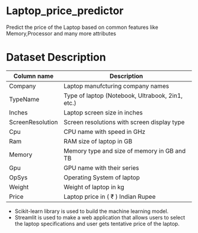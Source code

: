 # Laptop_price_predictor

Predict the price of the Laptop based on common features like Memory,Processor and many more attributes


# Dataset Description
| Column name	| Description |
| ---------- | ----------- |
| Company |	Laptop manufcturing company names |
| TypeName	| Type of laptop (Notebook, Ultrabook, 2in1, etc.) |
| Inches	| Laptop screen size in inches |
| ScreenResolution	| Screen resolutions with screen display type |
| Cpu	| CPU name with speed in GHz |
| Ram	| RAM size of laptop in GB |
| Memory	| Memory type and size of memory in GB and TB |
| Gpu	| GPU name with their series |
| OpSys	| Operating System of laptop |
| Weight	| Weight of laptop in kg |
| Price	| Laptop price in ( ₹ ) Indian Rupee |

* Scikit-learn library is used to build the machine learning model.
* Streamlit is used to make a web application that allows users to select the laptop specifications and user gets tentative price of the laptop.
